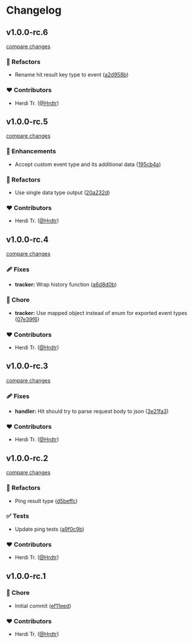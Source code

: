 # Changelog


## v1.0.0-rc.6

[compare changes](https://github.com/Hrdtr/litetics/compare/v1.0.0-rc.5...v1.0.0-rc.6)

### 💅 Refactors

- Rename hit result key type to event ([a2d958b](https://github.com/Hrdtr/litetics/commit/a2d958b))

### ❤️ Contributors

- Herdi Tr. ([@Hrdtr](http://github.com/Hrdtr))

## v1.0.0-rc.5

[compare changes](https://github.com/Hrdtr/litetics/compare/v1.0.0-rc.4...v1.0.0-rc.5)

### 🚀 Enhancements

- Accept custom event type and its additional data ([195cb4a](https://github.com/Hrdtr/litetics/commit/195cb4a))

### 💅 Refactors

- Use single data type output ([20a232d](https://github.com/Hrdtr/litetics/commit/20a232d))

### ❤️ Contributors

- Herdi Tr. ([@Hrdtr](http://github.com/Hrdtr))

## v1.0.0-rc.4

[compare changes](https://github.com/Hrdtr/litetics/compare/v1.0.0-rc.3...v1.0.0-rc.4)

### 🩹 Fixes

- **tracker:** Wrap history function ([a6d8d0b](https://github.com/Hrdtr/litetics/commit/a6d8d0b))

### 🏡 Chore

- **tracker:** Use mapped object instead of enum for exported event types ([07e39f6](https://github.com/Hrdtr/litetics/commit/07e39f6))

### ❤️ Contributors

- Herdi Tr. ([@Hrdtr](http://github.com/Hrdtr))

## v1.0.0-rc.3

[compare changes](https://github.com/Hrdtr/litetics/compare/v1.0.0-rc.2...v1.0.0-rc.3)

### 🩹 Fixes

- **handler:** Hit should try to parse request body to json ([3e21fa3](https://github.com/Hrdtr/litetics/commit/3e21fa3))

### ❤️ Contributors

- Herdi Tr. ([@Hrdtr](http://github.com/Hrdtr))

## v1.0.0-rc.2

[compare changes](https://github.com/Hrdtr/litetics/compare/v1.0.0-rc.1...v1.0.0-rc.2)

### 💅 Refactors

- Ping result type ([d5beffc](https://github.com/Hrdtr/litetics/commit/d5beffc))

### ✅ Tests

- Update ping tests ([a9f0c9b](https://github.com/Hrdtr/litetics/commit/a9f0c9b))

### ❤️ Contributors

- Herdi Tr. ([@Hrdtr](http://github.com/Hrdtr))

## v1.0.0-rc.1


### 🏡 Chore

- Initial commit ([ef11eed](https://github.com/Hrdtr/litetics/commit/ef11eed))

### ❤️ Contributors

- Herdi Tr. ([@Hrdtr](http://github.com/Hrdtr))


